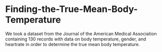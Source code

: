 # Finding-the-True-Mean-Body-Temperature

We took a dataset from the Journal of the American Medical Association containing 130 records with data on body temperature, gender, and heartrate in order to determine the true mean body temperature.
